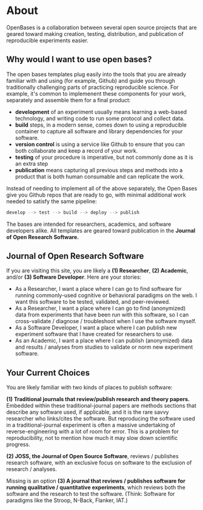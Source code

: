 # About

OpenBases is a collaboration between several open source projects that are geared toward 
making creation, testing, distribution, and publication of reproducible experiments 
easier.

## Why would I want to use open bases?

The open bases templates plug easily into the tools that you are already familiar with and
using (for example, Github) and guide you through traditionally challenging parts
of practicing reproducible science. For example, it's common to implemenent these
components for your work, separately and assemble them for a final product:

 - **development** of an experiment usually means learning a web-based technology, and writing code to run some protocol and collect data.
 - **build** steps, in a modern sense, comes down to using a reproducible container to capture all software and library dependencies for your software.
 - **version control** is using a service like Github to ensure that you can both collaborate and keep a record of your work.
 - **testing** of your procedure is imperative, but not commonly done as it is an extra step
 - **publication** means capturing all previous steps and methods into a product that is both human consumable and can replicate the work.

Instead of needing to implement all of the above separately, the Open Bases 
give you Github repos that are ready to go, with minimal additional work needed to
satisfy the same pipeline:

```bash
develop --> test --> build --> deploy --> publish
```

The bases are intended for researchers, academics, and software developers alike.
All templates are geared toward publication in the **Journal of Open Research Software.**

## Journal of Open Research Software

If you are visiting this site, you are likely a **(1) Researcher**, **(2) Academic**, and/or **(3) Software Developer**.  Here are your stories:

 - As a Researcher, I want a place where I can go to find software for running commonly-used cognitive or behavioral paradigms on the web. I want this software to be tested, validated, and peer-reviewed.
 - As a Researcher, I want a place where I can go to find (anonymized) data from experiments that have been run with this software, so I can cross-validate / diagnose / troubleshoot when I use the software myself.
 - As a Software Developer, I want a place where I can publish new experiment software that I have created for researchers to use.
 - As an Academic, I want a place where I can publish (anonymized) data and results / analyses from studies to validate or norm new experiment software.

## Your Current Choices

You are likely familiar with two kinds of places to publish software: 

  **(1) Traditional journals that review/publish research and theory papers.** Embedded within these traditional-journal papers are methods sections that describe any software used, if applicable, and it is the rare savvy researcher who links/cites the software. But reproducing the software used in a traditional-journal experiment is often a massive undertaking of reverse-engineering with a lot of room for error. This is a problem for reproducibility, not to mention how much it may slow down scientific progress.

  **(2) JOSS, the Journal of Open Source Software**, reviews / publishes research software, with an exclusive focus on software to the exclusion of research / analyses. 

Missing is an option **(3) A journal that reviews / publishes software for running qualitative / quantitative experiments**, which reviews both the software and the research to test the software. (Think: Software for paradigms like the Stroop, N-Back, Flanker, IAT.)
